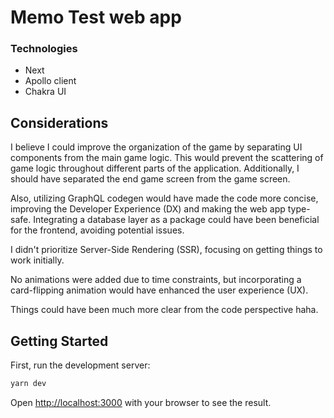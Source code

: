 # Memo Test web app

### Technologies

- Next
- Apollo client
- Chakra UI


## Considerations
I believe I could improve the organization of the game by separating UI components from the main game logic. This would prevent the scattering of game logic throughout different parts of the application. Additionally, I should have separated the end game screen from the game screen.

Also, utilizing GraphQL codegen would have made the code more concise, improving the Developer Experience (DX) and making the web app type-safe. Integrating a database layer as a package could have been beneficial for the frontend, avoiding potential issues.

I didn't prioritize Server-Side Rendering (SSR), focusing on getting things to work initially.

No animations were added due to time constraints, but incorporating a card-flipping animation would have enhanced the user experience (UX).

Things could have been much more clear from the code perspective haha.

## Getting Started

First, run the development server:

```bash
yarn dev
```

Open [http://localhost:3000](http://localhost:3000) with your browser to see the result.